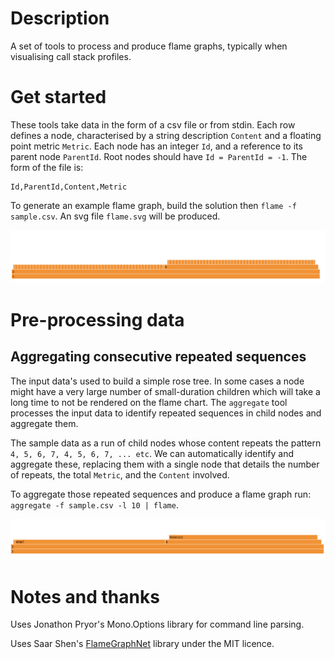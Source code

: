 # Description
A set of tools to process and produce flame graphs, typically when visualising call stack profiles. 

# Get started
These tools take data in the form of a csv file or from stdin. Each row defines a node, characterised by a string description `Content` and a floating point metric `Metric`. Each node has an integer `Id`, and a reference to its parent node `ParentId`.
Root nodes should have `Id = ParentId = -1`. The form of the file is:

```
Id,ParentId,Content,Metric
```

To generate an example flame graph, build the solution then `flame -f sample.csv`. An svg file `flame.svg` will be produced.

![Unprocessed sample data](raw-sample.png)

# Pre-processing data
## Aggregating consecutive repeated sequences
The input data's used to build a simple rose tree. In some cases a node might have a very large number of small-duration children which will take a long time to not be rendered on the flame chart. The `aggregate` tool processes the input data to identify repeated sequences in child nodes and aggregate them.

The sample data as a run of child nodes whose content repeats the pattern `4, 5, 6, 7, 4, 5, 6, 7, ... etc`. We can automatically identify and aggregate these, replacing them with a single node that details the number of repeats, the total `Metric`, and the `Content` involved.

To aggregate those repeated sequences and produce a flame graph run: `aggregate -f sample.csv -l 10 | flame`.

![Aggregated sample data](aggregated-sample.png)

# Notes and thanks

Uses Jonathon Pryor's Mono.Options library for command line parsing.

Uses Saar Shen's [FlameGraphNet](https://github.com/xiaomi7732/FlameGraphNet/tree/develop) library under the MIT licence.